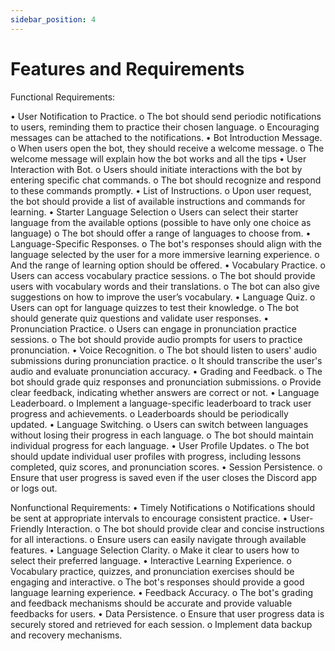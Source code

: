 ```yaml
---
sidebar_position: 4
---
```


# Features and Requirements
Functional Requirements:

•	User Notification to Practice.
o	The bot should send periodic notifications to users, reminding them to practice their chosen language.
o	Encouraging messages can be attached to the notifications.
•	Bot Introduction Message.
o	When users open the bot, they should receive a welcome message.
o	The welcome message will explain how the bot works and all the tips
•	User Interaction with Bot.
o	Users should initiate interactions with the bot by entering specific chat commands.
o	The bot should recognize and respond to these commands promptly.
•	List of Instructions.
o	Upon user request, the bot should provide a list of available instructions and commands for learning.
•	Starter Language Selection
o	Users can select their starter language from the available options (possible to have only one choice as language)
o	The bot should offer a range of languages to choose from.
•	Language-Specific Responses.
o	The bot's responses should align with the language selected by the user for a more immersive learning experience.
o	And the range of learning option should be offered.
•	Vocabulary Practice.
o	Users can access vocabulary practice sessions.
o	The bot should provide users with vocabulary words and their translations.
o	The bot can also give suggestions on how to improve the user’s vocabulary.
•	Language Quiz.
o	Users can opt for language quizzes to test their knowledge.
o	The bot should generate quiz questions and validate user responses.
•	Pronunciation Practice.
o	Users can engage in pronunciation practice sessions.
o	The bot should provide audio prompts for users to practice pronunciation.
•	Voice Recognition.
o	The bot should listen to users' audio submissions during pronunciation practice.
o	It should transcribe the user's audio and evaluate pronunciation accuracy.
•	Grading and Feedback.
o	The bot should grade quiz responses and pronunciation submissions.
o	Provide clear feedback, indicating whether answers are correct or not.
•	Language Leaderboard.
o	Implement a language-specific leaderboard to track user progress and achievements.
o	Leaderboards should be periodically updated.
•	Language Switching.
o	Users can switch between languages without losing their progress in each language.
o	The bot should maintain individual progress for each language.
•	User Profile Updates.
o	The bot should update individual user profiles with progress, including lessons completed, quiz scores, and pronunciation scores.
•	Session Persistence.
o	Ensure that user progress is saved even if the user closes the Discord app or logs out.

Nonfunctional Requirements:
•	Timely Notifications
o	Notifications should be sent at appropriate intervals to encourage consistent practice.
•	User-Friendly Interaction.
o	The bot should provide clear and concise instructions for all interactions.
o	Ensure users can easily navigate through available features.
•	Language Selection Clarity.
o	Make it clear to users how to select their preferred language.
•	Interactive Learning Experience.
o	Vocabulary practice, quizzes, and pronunciation exercises should be engaging and interactive.
o	The bot's responses should provide a good language learning experience.
•	Feedback Accuracy.
o	The bot's grading and feedback mechanisms should be accurate and provide valuable feedbacks for users.
•	Data Persistence.
o	Ensure that user progress data is securely stored and retrieved for each session.
o	Implement data backup and recovery mechanisms.

